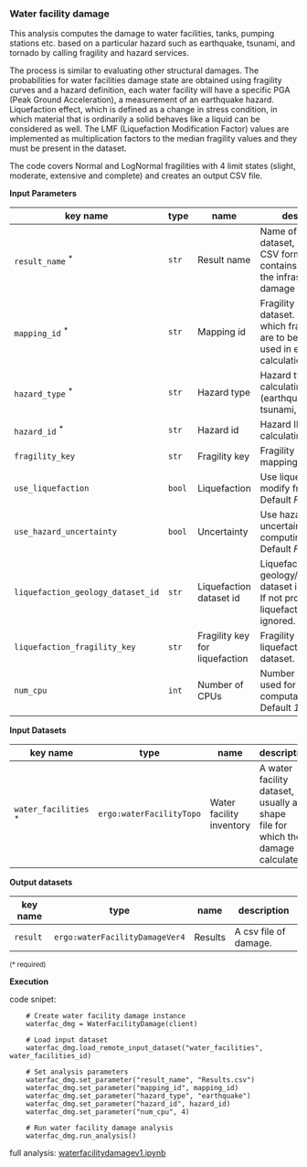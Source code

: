 ### Water facility damage

This analysis computes the damage to water facilities, tanks, pumping stations etc. based on a particular hazard
such as earthquake, tsunami, and tornado by calling fragility and hazard services.

The process is similar to evaluating other structural damages. The probabilities for water facilities damage
state are obtained using fragility curves and a hazard definition, each water facility will have
a specific PGA (Peak Ground Acceleration), a measurement of an earthquake hazard.
Liquefaction effect, which is defined as a change in stress condition, in which material that is ordinarily
a solid behaves like a liquid can be considered as well. The LMF (Liquefaction Modification Factor)
values are implemented as multiplication factors to the median fragility values and they must be present
in the dataset.

The code covers Normal and LogNormal fragilities with 4 limit states (slight, moderate, extensive
and complete) and creates an output CSV file.

**Input Parameters**

key name | type | name | description
--- | --- | --- | ---
`result_name` <sup>*</sup> | `str` | Result name | Name of the result dataset, usually in CSV format which contains <br>the infrastructure damage information.
`mapping_id` <sup>*</sup> | `str` | Mapping id | Fragility mapping dataset. It defines which fragility curves are to be <br>used in each calculation.
`hazard_type` <sup>*</sup> | `str` | Hazard type | Hazard type for calculating damage (earthquake, tornado, tsunami, etc.).
`hazard_id` <sup>*</sup> | `str` | Hazard id | Hazard ID for calculating damage.
`fragility_key` | `str` | Fragility key | Fragility key used in mapping dataset.
`use_liquefaction` | `bool` | Liquefaction | Use liquefaction to modify fragility curve. Default *False*.
`use_hazard_uncertainty` | `bool` | Uncertainty | Use hazard uncertainty for computing damage. Default *False*.
`liquefaction_geology_dataset_id` | `str` | Liquefaction dataset id | Liquefaction geology/susceptibility dataset id. <br>If not provided, liquefaction will be ignored.
`liquefaction_fragility_key` | `str` | Fragility key for liquefaction | Fragility key used in liquefaction mapping dataset.
`num_cpu` | `int` | Number of CPUs | Number of CPUs used for parallel computations. Default *1*.

**Input Datasets**

key name | type | name | description
--- | --- | --- | ---
`water_facilities` <sup>*</sup> | `ergo:waterFacilityTopo` | Water facility inventory | A water facility dataset, usually a shape <br>file for which the damage is calculated.

**Output datasets** 

key name | type | name | description
--- | --- | --- | ---
`result` | `ergo:waterFacilityDamageVer4` | Results | A csv file of damage.

<small>(* required)</small>

**Execution**

code snipet:

```
    # Create water facility damage instance
    waterfac_dmg = WaterFacilityDamage(client)

    # Load input dataset
    waterfac_dmg.load_remote_input_dataset("water_facilities", water_facilities_id)

    # Set analysis parameters
    waterfac_dmg.set_parameter("result_name", "Results.csv")
    waterfac_dmg.set_parameter("mapping_id", mapping_id)
    waterfac_dmg.set_parameter("hazard_type", "earthquake")
    waterfac_dmg.set_parameter("hazard_id", hazard_id)
    waterfac_dmg.set_parameter("num_cpu", 4)

    # Run water facility damage analysis
    waterfac_dmg.run_analysis()
```

full analysis: [waterfacilitydamagev1.ipynb](https://incore2.ncsa.illinois.edu/doc/examples/waterfacilitydamagev1.ipynb)
